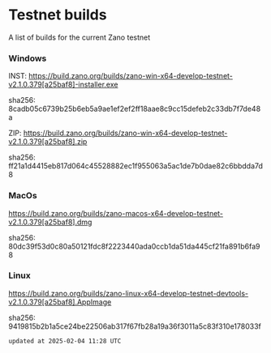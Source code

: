 # Testnet builds

A list of builds for the current Zano testnet

### Windows

INST: https://build.zano.org/builds/zano-win-x64-develop-testnet-v2.1.0.379[a25baf8]-installer.exe

sha256: 8cadb05c6739b25b6eb5a9ae1ef2ef2ff18aae8c9cc15defeb2c33db7f7de48a

ZIP: https://build.zano.org/builds/zano-win-x64-develop-testnet-v2.1.0.379[a25baf8].zip

sha256: ff21a1d4415eb817d064c45528882ec1f955063a5ac1de7b0dae82c6bbdda7d8

### MacOs

https://build.zano.org/builds/zano-macos-x64-develop-testnet-v2.1.0.379[a25baf8].dmg

sha256: 80dc39f53d0c80a50121fdc8f2223440ada0ccb1da51da445cf21fa891b6fa98

### Linux

https://build.zano.org/builds/zano-linux-x64-develop-testnet-devtools-v2.1.0.379[a25baf8].AppImage

sha256: 9419815b2b1a5ce24be22506ab317f67fb28a19a36f3011a5c83f310e178033f

```
updated at 2025-02-04 11:28 UTC
```
